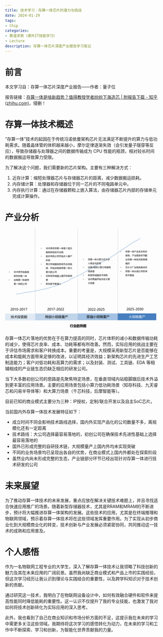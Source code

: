 ```yaml
---
title: 技术学习：存算一体芯片的潜力与挑战
date: 2024-01-29
tags: 
- Chip
categories:
- 算道求索（课外IT技能学习）
- Lecture
description: 存算一体芯片深度产业报告学习笔记
---
```


# 前言

本文学习自：存算一体芯片深度产业报告——作者：量子位

报告链接：[存算一体是啥新趋势？值得教授学者纷纷下海造芯 | 附报告下载 - 知乎 (zhihu.com)](https://zhuanlan.zhihu.com/p/557673211)，侵删！

# 存算一体技术概述

“存算一体”技术的起因在于传统冯诺依曼架构芯片无法满足不断提升的算力与低功耗需求。随着晶体管的体积越来越小，摩尔定律逐渐失效（会引发量子隧穿等反应），导致存储器与处理器之间的数据传输成为 CPU 性能的瓶颈，相对较长时间的数据搬运导致算力受限。

为了解决这个问题，我们需要新的芯片架构。主要有三种解决方式：

1. 近存计算：缩短处理器芯片与存储器芯片的距离，减少数据搬运损耗。
2. 内存储计算：处理器和存储器位于同一芯片的不同电路单元中。
3. 内存执行计算：通过在存储器颗粒上嵌入算法，由存储器芯片内部的存储单元完成计算操作。

# 产业分析

![image-20240129171851417](https://raw.githubusercontent.com/Jingqing3948/FigureBed/main/mdImages/image-20240129171851417.png)

存算一体芯片落地的优势在于在算力提高的同时，芯片体积的减小和数据传输功耗的减少，使得芯片良率、成本、功耗等都有所改善。然而，实际应用的挑战主要在于评估市场需求和客户转换成本。重要的考量是，大规模采用新型芯片是否能够在成本和能耗方面带来足够的改进，以证明其经济效益；新架构芯片的先进生产工艺制造能力；客户对低功耗和高算力的需求；以及封装、测试、工具链、EDA 等相辅相成的产业链生态仍缺乏相应的研发公司。

当下大多数初创公司的思路是先聚焦特定场景，在垂直领域内站稳脚跟后技术外溢到更丰富的应用场景。主要的应用场景包括小算力低功耗场景（知存科技、九天睿芯和闪易半导体等）和大算力场景（千芯科技，后摩智能等）。

目前已知的商业模式主要分为三种：IP授权，定制/联合开发以及自主SoC芯片。

当前国内外存算一体技术发展特征如下：

- 成立时间不同会影响技术路线选择，国内外实现产品化的公司数量不多，离规模化还有一定距离
- 技术路线：大公司选择最容易落地的，初创公司在确保技术先进性基础上选择最容易落地的
- 国外已形成完整的自研技术链，大规模量产上国内外均未实现突破
- 不同的业务场景均已呈现出各自的优势，在商业模式上国内外都处在探索阶段
- 虽然业内尚未形成完整的生态，产业链部分环节已经出现针对存算一体进行技术研发的公司

# 未来展望

为了推动存算一体技术的未来发展，重点应放在解决关键技术难题上，并且寻找适合快速应用推广的场景。随着新型存储器技术，尤其是RRAM和MRAM的不断进步，预计将大幅推进存算一体架构的发展。这些技术的应用，尤其是在终端推理和物联网领域，预示着存算一体技术将在这些领域发挥重要作用。为了实现从初步商业化到大规模商业化的转变，技术创新与产业发展必须紧密协同，共同推动这一技术的成熟和应用普及。

# 个人感悟

作为一名物联网工程专业的大学生，深入了解存算一体技术让我领略了科技创新的魅力及其在未来应用的广阔前景。虽然我尚缺乏商业模式和产品上市的实践经验，但这次学习经历让我认识到理论与实践结合的重要性，以及跨学科知识对于技术创新的贡献。

通过研究这一技术，我明白了在物联网设备设计中，如何有效融合硬件和软件来提高性能同时降低能耗的重要性。这一认识不仅提升了我的专业技能，也激发了我对如何将技术创新转化为实际应用的深入思考。

此外，我也看到了自己在商业知识和市场分析方面的不足，这提示我在未来的学习中需更多关注这些领域。我期待将这次学习的感悟转化为动力，在未来的学习和工作中不断探索、学习和创新，为智能化世界贡献我的力量。